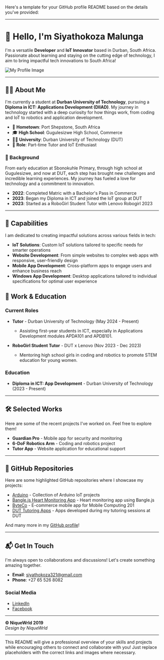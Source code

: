 Here's a template for your GitHub profile README based on the details you've provided:

---

# 👋 Hello, I'm Siyathokoza Malunga

I'm a versatile **Developer** and **IoT Innovator** based in Durban, South Africa. Passionate about learning and staying on the cutting edge of technology, I aim to bring impactful tech innovations to South Africa!

![My Profile Image](https://niquewrld.github.io/Portfolio/images/hero-pic.png)

---

## 👨‍💻 About Me

I'm currently a student at **Durban University of Technology**, pursuing a **Diploma in ICT: Applications Development (DIIAD)**. My journey in technology started with a deep curiosity for how things work, from coding and IoT to robotics and application development.

- 🏡 **Hometown**: Port Shepstone, South Africa
- 🎓 **High School**: Gugulesizwe High School, Commerce
- 🧑‍🏫 **University**: Durban University of Technology (DUT)
- 🔧 **Role**: Part-time Tutor and IoT Enthusiast

### 🌟 Background

From early education at Sbonokuhle Primary, through high school at Gugulesizwe, and now at DUT, each step has brought new challenges and incredible learning experiences. My journey has fueled a love for technology and a commitment to innovation.

- **2022**: Completed Matric with a Bachelor's Pass in Commerce
- **2023**: Began my Diploma in ICT and joined the IoT group at DUT
- **2023**: Started as a RoboGirl Student Tutor with Lenovo Robogirl 2023

---

## 🚀 Capabilities

I am dedicated to creating impactful solutions across various fields in tech:

- **IoT Solutions**: Custom IoT solutions tailored to specific needs for smarter operations
- **Website Development**: From simple websites to complex web apps with responsive, user-friendly design
- **Mobile App Development**: Cross-platform apps to engage users and enhance business reach
- **Windows App Development**: Desktop applications tailored to individual specifications for optimal user experience

## 📂 Work & Education

### Current Roles

- **Tutor** - Durban University of Technology (May 2024 - Present)
  - Assisting first-year students in ICT, especially in Applications Development modules APDA101 and APDB101.

- **RoboGirl Student Tutor** - DUT x Lenovo (Nov 2023 - Dec 2023)
  - Mentoring high school girls in coding and robotics to promote STEM education for young women.

### Education

- **Diploma in ICT: App Development** - Durban University of Technology (2023 - Present)

---

## 🛠 Selected Works

Here are some of the recent projects I've worked on. Feel free to explore them!

- **Guardian Pro** - Mobile app for security and monitoring
- **6-DoF Robotics Arm** - Coding and robotics project
- **Tutor App** - Website application for educational support

---

## 📂 GitHub Repositories

Here are some highlighted GitHub repositories where I showcase my projects:

- [Arduino](https://github.com/yourusername/Arduino) - Collection of Arduino IoT projects
- [Bangle.js Heart Monitoring App](https://github.com/yourusername/Bangle.js-Heart-Monitoring-App) - Heart monitoring app using Bangle.js
- [ByteCo](https://github.com/yourusername/ByteCo) - E-commerce mobile app for Mobile Computing 201
- [DUT Tutoring Apps](https://github.com/yourusername/DUT-Tutoring-Apps) - Apps developed during my tutoring sessions at DUT

And many more in my [GitHub profile](https://github.com/yourusername)!

---

## 📬 Get In Touch

I'm always open to collaborations and discussions! Let's create something amazing together.

- **Email**: [siyathokoza321@gmail.com](mailto:siyathokoza321@gmail.com)
- **Phone**: +27 65 526 8082

### Social Media

- [LinkedIn]([https://www.linkedin.com/in/yourlinkedin](https://www.linkedin.com/in/siyathokoza-malunga-b9535029b/))
- [Facebook](https://www.facebook.com/theofficialmacnique/)

---

**© NiqueWrld 2019**  
*Design by NiqueWrld*

---

This README will give a professional overview of your skills and projects while encouraging others to connect and collaborate with you! Just replace placeholders with the correct links and images where necessary.
